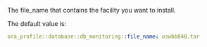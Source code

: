 The file_name that contains the facility you want to install.

The default value is:

```yaml
ora_profile::database::db_monitoring::file_name: oswbb840.tar
```
